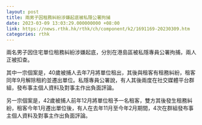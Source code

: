 ```yaml
---
layout: post
title: 兩男子因租務糾紛涉嫌起底被私隱公署拘捕
date: 2023-03-09 13:03:29.000000000 +08:00
link: https://news.rthk.hk/rthk/ch/component/k2/1691169-20230309.htm
categories: rthk
---
```


兩名男子因住宅單位租務糾紛涉嫌起底，分別在港島區被私隱專員公署拘捕，兩人正被扣查。

其中一宗個案是，40歲被捕人去年7月將單位租出，其後與租客有租務糾紛，租客同年9月解除租約並遷出單位。私隱專員公署說，有人其後兩度在社交媒體平台群組，發布事主個人資料及對事主作出負面評論。

另一宗個案是，42歲被捕人前年12月將單位租予一名租客，雙方其後發生租務糾紛，租客今年1月遷出單位後，有人在去年11月至今年2月期間，4次在群組發布事主個人資料及對事主作出負面評論。
